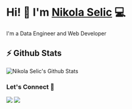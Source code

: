 # Hi! 👋 I'm [Nikola Selic](https://selich.github.io/) 💻

I'm a Data Engineer and Web Developer

## ⚡ Github Stats

![Nikola Selic's Github Stats](https://github-readme-stats.vercel.app/api?username=Selich&theme=dark)

### Let's Connect 🔗

[![](https://img.shields.io/badge/linkedin-%230077B5.svg?&style=for-the-badge&logo=linkedin&logoColor=white0e76a8)](https://www.linkedin.com/in/n-selic/)
[![](https://img.shields.io/badge/twitter-%230077B5.svg?&style=for-the-badge&logo=twitter&logoColor=white&color=00acee)](https://twitter.com/_selich_) 

